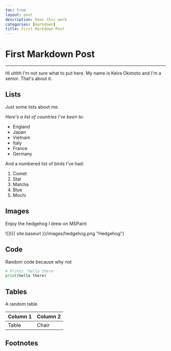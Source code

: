 ```yaml
---
toc: true
layout: post
description: Does this work
categories: [markdown]
title: First Markdown Post
---
```

# First Markdown Post
---
Hi uhhh I'm not sure what to put here. My name is Keira Okimoto and I'm a senior. That's about it.
## Lists
Just some lists about me.

*Here's a list of countries I've been to:*

- England
- Japan
- Vietnam
- Italy
- France
- Germany

And a numbered list of birds I've had:

1. Comet
1. Star
1. Matcha
1. Blue
1. Mochi

## Images
Enjoy the hedgehog I drew on MSPaint

![]({{ site.baseurl }}/images/hedgehog.png "Hedgehog")

## Code

Random code because why not

```python
# Prints 'hello there'
print(hello there)
```

## Tables
A random table

| Column 1 | Column 2 |
|-|-|
| Table | Chair |

## Footnotes
[^1]: Insert cool footnote here.

